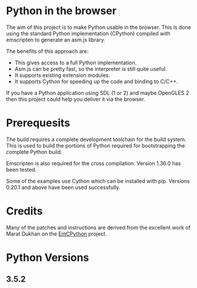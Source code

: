 # Python in the browser

The aim of this project is to make Python usable in the browser. This is done
using the standard Python implementation (CPython) compiled with emscripten to
generate an asm.js library.

The benefits of this approach are:

 * This gives access to a full Python implementation.
 * Asm.js can be pretty fast, so the interpreter is still quite useful.
 * It supports existing extension modules.
 * It supports Cython for speeding up the code and binding to C/C++.
 
If you have a Python application using SDL (1 or 2) and maybe OpenGLES 2 then
this project could help you deliver it via the browser.

# Prerequesits

The build requires a complete development toolchain for the build system. This
is used to build the portions of Python required for bootstrapping the complete
Python build.

Emscripten is also required for the cross compilation. Version 1.36.0 has been
tested.

Some of the examples use Cython which can be installed with pip. Versions
0.20.1 and above have been used successfully.

# Credits

Many of the patches and instructions are derived from the excellent work of
Marat Dukhan on the [EmCPython](https://github.com/PeachPy/EmCPython) project.

# Python Versions

## 3.5.2


